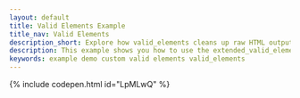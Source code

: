 ```yaml
---
layout: default
title: Valid Elements Example
title_nav: Valid Elements
description_short: Explore how valid_elements cleans up raw HTML output.
description: This example shows you how to use the extended_valid_elements option, enabling you to specify valid elements and attributes.
keywords: example demo custom valid elements valid_elements
---
```


{% include codepen.html id="LpMLwQ" %}
